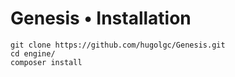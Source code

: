 # Genesis • Installation

```
git clone https://github.com/hugolgc/Genesis.git
cd engine/
composer install
```
